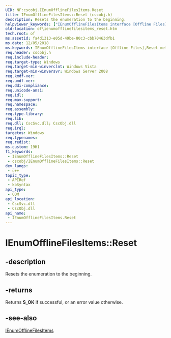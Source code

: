 ```yaml
---
UID: NF:cscobj.IEnumOfflineFilesItems.Reset
title: IEnumOfflineFilesItems::Reset (cscobj.h)
description: Resets the enumeration to the beginning.
helpviewer_keywords: ["IEnumOfflineFilesItems interface [Offline Files]","Reset method","IEnumOfflineFilesItems.Reset","IEnumOfflineFilesItems::Reset","Reset","Reset method [Offline Files]","Reset method [Offline Files]","IEnumOfflineFilesItems interface","cscobj/IEnumOfflineFilesItems::Reset","of.ienumofflinefilesitems_reset"]
old-location: of\ienumofflinefilesitems_reset.htm
tech.root: of
ms.assetid: fa4d1313-e05d-49be-80c3-cbb70463dfb1
ms.date: 12/05/2018
ms.keywords: IEnumOfflineFilesItems interface [Offline Files],Reset method, IEnumOfflineFilesItems.Reset, IEnumOfflineFilesItems::Reset, Reset, Reset method [Offline Files], Reset method [Offline Files],IEnumOfflineFilesItems interface, cscobj/IEnumOfflineFilesItems::Reset, of.ienumofflinefilesitems_reset
req.header: cscobj.h
req.include-header: 
req.target-type: Windows
req.target-min-winverclnt: Windows Vista
req.target-min-winversvr: Windows Server 2008
req.kmdf-ver: 
req.umdf-ver: 
req.ddi-compliance: 
req.unicode-ansi: 
req.idl: 
req.max-support: 
req.namespace: 
req.assembly: 
req.type-library: 
req.lib: 
req.dll: CscSvc.dll; CscObj.dll
req.irql: 
targetos: Windows
req.typenames: 
req.redist: 
ms.custom: 19H1
f1_keywords:
 - IEnumOfflineFilesItems::Reset
 - cscobj/IEnumOfflineFilesItems::Reset
dev_langs:
 - c++
topic_type:
 - APIRef
 - kbSyntax
api_type:
 - COM
api_location:
 - CscSvc.dll
 - CscObj.dll
api_name:
 - IEnumOfflineFilesItems.Reset
---
```


# IEnumOfflineFilesItems::Reset


## -description

Resets the enumeration to the beginning.



## -returns

Returns <b>S_OK</b> if successful, or an error value otherwise.

## -see-also

<a href="/previous-versions/windows/desktop/api/cscobj/nn-cscobj-ienumofflinefilesitems">IEnumOfflineFilesItems</a>

